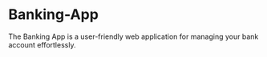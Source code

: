 # Banking-App
The Banking App is a user-friendly web application for managing your bank account effortlessly.
